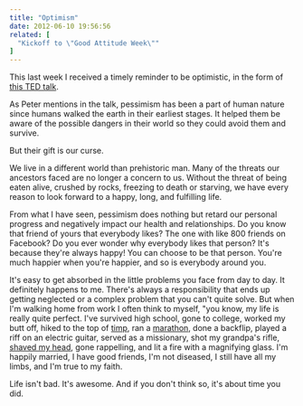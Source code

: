 ```yaml
---
title: "Optimism"
date: 2012-06-10 19:56:56
related: [
  "Kickoff to \"Good Attitude Week\""
]
---
```


This last week I received a timely reminder to be optimistic, in the form of [this TED talk](https://www.ted.com/talks/peter_diamandis_abundance_is_our_future).

As Peter mentions in the talk, pessimism has been a part of human nature since humans walked the earth in their earliest stages. It helped them be aware of the possible dangers in their world so they could avoid them and survive.

But their gift is our curse.

We live in a different world than prehistoric man. Many of the threats our ancestors faced are no longer a concern to us. Without the threat of being eaten alive, crushed by rocks, freezing to death or starving, we have every reason to look forward to a happy, long, and fulfilling life.

From what I have seen, pessimism does nothing but retard our personal progress and negatively impact our health and relationships. Do you know that friend of yours that everybody likes? The one with like 800 friends on Facebook? Do you ever wonder why everybody likes that person? It's because they're always happy! You can choose to be that person. You're much happier when you're happier, and so is everybody around you.

It's easy to get absorbed in the little problems you face from day to day. It definitely happens to me. There's always a responsibility that ends up getting neglected or a complex problem that you can't quite solve. But when I'm walking home from work I often think to myself, "you know, my life is really quite perfect. I've survived high school, gone to college, worked my butt off, hiked to the top of <a href="http://en.wikipedia.org/wiki/Mount_Timpanogos" title="Mount Timpanogos">timp</a>, ran a <a href="http://windermeremarathon.blogspot.com/">marathon</a>, done a backflip, played a riff on an electric guitar, served as a missionary, shot my grandpa's rifle, [shaved my head][1], gone rappelling, and lit a fire with a magnifying glass. I'm happily married, I have good friends, I'm not diseased, I still have all my limbs, and I'm true to my faith.

 [1]: {{site.url}}/2012/02/12/you-only-live-once "You only live once..."

Life isn't bad. It's awesome. And if you don't think so, it's about time you did.
